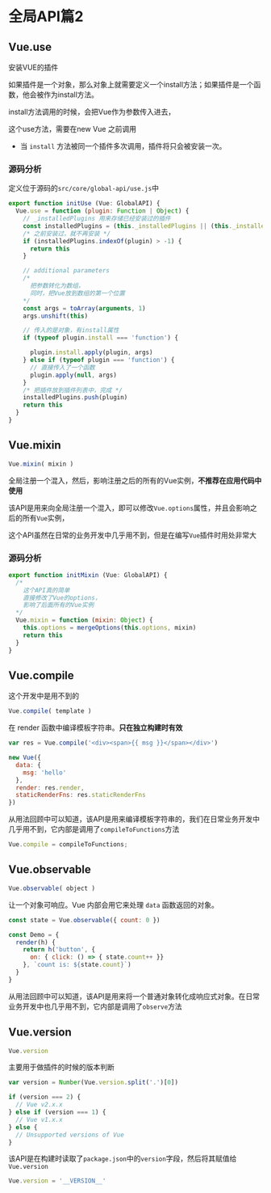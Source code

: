 # 全局API篇2

## Vue.use

安装VUE的插件

如果插件是一个对象，那么对象上就需要定义一个install方法；如果插件是一个函数，他会被作为install方法。

install方法调用的时候，会把Vue作为参数传入进去，

这个use方法，需要在new Vue 之前调用

* 当 `install` 方法被同一个插件多次调用，插件将只会被安装一次。

### 源码分析

定义位于源码的`src/core/global-api/use.js`中

```js
export function initUse (Vue: GlobalAPI) {
  Vue.use = function (plugin: Function | Object) {
    // _installedPlugins 用来存储已经安装过的插件
    const installedPlugins = (this._installedPlugins || (this._installedPlugins = []))
    /* 之前安装过，就不再安装 */
    if (installedPlugins.indexOf(plugin) > -1) {
      return this
    }

    // additional parameters
    /* 
      把参数转化为数组，
      同时，把Vue放到数组的第一个位置 
    */
    const args = toArray(arguments, 1)
    args.unshift(this)

    // 传入的是对象，有install属性
    if (typeof plugin.install === 'function') {

      plugin.install.apply(plugin, args)
    } else if (typeof plugin === 'function') {
      // 直接传入了一个函数
      plugin.apply(null, args)
    }
    /* 把插件放到插件列表中，完成 */
    installedPlugins.push(plugin)
    return this
  }
}
```





## Vue.mixin

```javascript
Vue.mixin( mixin )
```

全局注册一个混入，然后，影响注册之后的所有的Vue实例，**不推荐在应用代码中使用**

该API是用来向全局注册一个混入，即可以修改`Vue.options`属性，并且会影响之后的所有`Vue`实例，

这个API虽然在日常的业务开发中几乎用不到，但是在编写`Vue`插件时用处非常大

### 源码分析

```js
export function initMixin (Vue: GlobalAPI) {
  /* 
    这个API真的简单 
    直接修改了Vue的options，
    影响了后面所有的Vue实例
  */
  Vue.mixin = function (mixin: Object) {
    this.options = mergeOptions(this.options, mixin)
    return this
  }
}
```



## Vue.compile

这个开发中是用不到的

```javascript
Vue.compile( template )
```

在 render 函数中编译模板字符串。**只在独立构建时有效**

```javascript
var res = Vue.compile('<div><span>{{ msg }}</span></div>')

new Vue({
  data: {
    msg: 'hello'
  },
  render: res.render,
  staticRenderFns: res.staticRenderFns
})
```

从用法回顾中可以知道，该API是用来编译模板字符串的，我们在日常业务开发中几乎用不到，它内部是调用了`compileToFunctions`方法

```javascript
Vue.compile = compileToFunctions;
```



## Vue.observable

```javascript
Vue.observable( object )
```

让一个对象可响应。Vue 内部会用它来处理 `data` 函数返回的对象。

```javascript
const state = Vue.observable({ count: 0 })

const Demo = {
  render(h) {
    return h('button', {
      on: { click: () => { state.count++ }}
    }, `count is: ${state.count}`)
  }
}
```

从用法回顾中可以知道，该API是用来将一个普通对象转化成响应式对象。在日常业务开发中也几乎用不到，它内部是调用了`observe`方法



## Vue.version

```javascript
Vue.version
```

主要用于做插件的时候的版本判断

```javascript
var version = Number(Vue.version.split('.')[0])

if (version === 2) {
  // Vue v2.x.x
} else if (version === 1) {
  // Vue v1.x.x
} else {
  // Unsupported versions of Vue
}
```

该API是在构建时读取了`package.json`中的`version`字段，然后将其赋值给`Vue.version`

```js
Vue.version = '__VERSION__'
```

